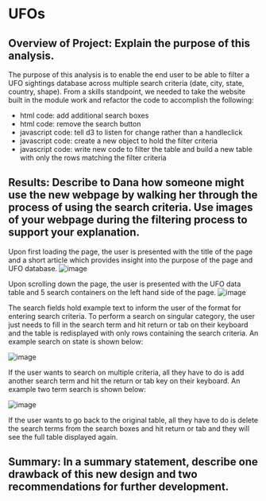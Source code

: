 # UFOs

## Overview of Project: Explain the purpose of this analysis.

The purpose of this analysis is to enable the end user to be able to filter a UFO sightings database across multiple search criteria (date, city, state, country, shape).  From a skills standpoint, we needed to take the website built in the module work and refactor the code to accomplish the following:
* html code: add additional search boxes
* html code: remove the search button
* javascript code: tell d3 to listen for change rather than a handleclick
* javascript code: create a new object to hold the filter criteria
* javascript code: write new code to filter the table and build a new table with only the rows matching the filter criteria

## Results: Describe to Dana how someone might use the new webpage by walking her through the process of using the search criteria. Use images of your webpage during the filtering process to support your explanation.

Upon first loading the page, the user is presented with the title of the page and a short article which provides insight into the purpose of the page and UFO database.
![image](https://user-images.githubusercontent.com/90977689/144717961-79ab5bed-7c7c-4366-ad0e-e355d0caa0c2.png)

Upon scrolling down the page, the user is presented with the UFO data table and 5 search containers on the left hand side of the page.
![image](https://user-images.githubusercontent.com/90977689/144718009-d2a7637d-33c6-4709-a9ba-288814f05657.png)

The search fields hold example text to inform the user of the format for entering search criteria.  To perform a search on singular category, the user just needs to fill in the search term and hit return or tab on their keyboard and the table is redisplayed with only rows containing the search criteria.  An example search on state is shown below:

![image](https://user-images.githubusercontent.com/90977689/144718385-3e466c0f-e8bc-493b-9db5-378c097d57c2.png)

If the user wants to search on multiple criteria, all they have to do is add another search term and hit the return or tab key on their keyboard.  An example two term search is shown below:

![image](https://user-images.githubusercontent.com/90977689/144718591-605a68f6-3729-4671-9bad-7986434f1945.png)

If the user wants to go back to the original table, all they have to do is delete the search terms from the search boxes and hit return or tab and they will see the full table displayed again.




## Summary: In a summary statement, describe one drawback of this new design and two recommendations for further development.
